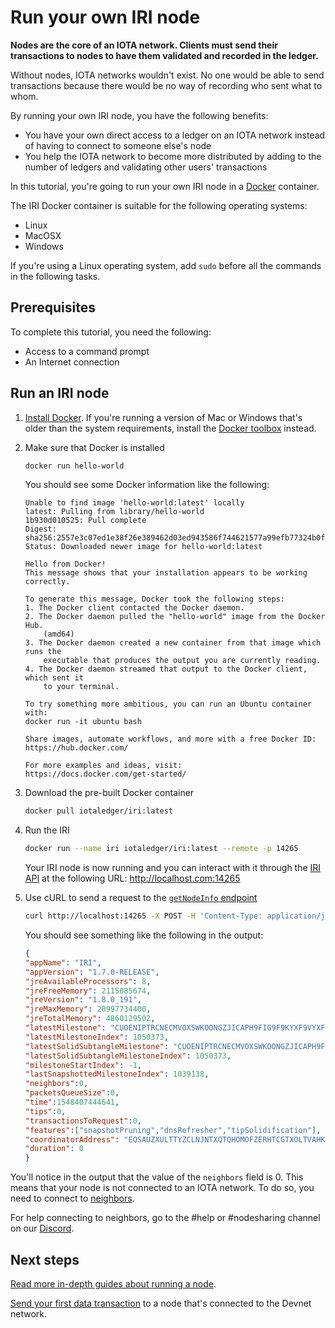 # Run your own IRI node

**Nodes are the core of an IOTA network. Clients must send their transactions to nodes to have them validated and recorded in the ledger.**

Without nodes, IOTA networks wouldn't exist. No one would be able to send transactions because there would be no way of recording who sent what to whom.

By running your own IRI node, you have the following benefits:
* You have your own direct access to a ledger on an IOTA network instead of having to connect to someone else's node
* You help the IOTA network to become more distributed by adding to the number of ledgers and validating other users' transactions

In this tutorial, you're going to run your own IRI node in a [Docker](https://www.docker.com/) container.

The IRI Docker container is suitable for the following operating systems:
* Linux
* MacOSX
* Windows

If you're using a Linux operating system, add `sudo` before all the commands in the following tasks.

## Prerequisites

To complete this tutorial, you need the following:

* Access to a command prompt
* An Internet connection

## Run an IRI node

1. [Install Docker](https://docs.docker.com/install/#supported-platforms). If you're running a version of Mac or Windows that's older than the system requirements, install the [Docker toolbox](https://docs.docker.com/toolbox/overview/) instead.

2. Make sure that Docker is installed

    ```bash
    docker run hello-world
    ```

    You should see some Docker information like the following:

    ```
    Unable to find image 'hello-world:latest' locally
    latest: Pulling from library/hello-world
    1b930d010525: Pull complete
    Digest: sha256:2557e3c07ed1e38f26e389462d03ed943586f744621577a99efb77324b0fe535
    Status: Downloaded newer image for hello-world:latest

    Hello from Docker!
    This message shows that your installation appears to be working correctly.

    To generate this message, Docker took the following steps:
    1. The Docker client contacted the Docker daemon.
    2. The Docker daemon pulled the "hello-world" image from the Docker Hub.
        (amd64)
    3. The Docker daemon created a new container from that image which runs the
        executable that produces the output you are currently reading.
    4. The Docker daemon streamed that output to the Docker client, which sent it
        to your terminal.

    To try something more ambitious, you can run an Ubuntu container with:
    docker run -it ubuntu bash

    Share images, automate workflows, and more with a free Docker ID:
    https://hub.docker.com/

    For more examples and ideas, visit:
    https://docs.docker.com/get-started/
    ```

3. Download the pre-built Docker container

    ```bash
    docker pull iotaledger/iri:latest
    ```

4. Run the IRI

    ```bash
    docker run --name iri iotaledger/iri:latest --remote -p 14265
    ```
    
    Your IRI node is now running and you can interact with it through the [IRI API](root://node-software/iri/0.1/references/api-reference.md) at the following URL:
    http://localhost.com:14265

5. Use cURL to send a request to the [`getNodeInfo` endpoint](root://node-software/iri/0.1/references/api-reference.md#getNodeInfo)
    ```bash
    curl http://localhost:14265 -X POST -H 'Content-Type: application/json' -H 'X-IOTA-API-Version: 1' -d '{"command": "getNodeInfo"}'
    ```

    You should see something like the following in the output:
    ```json
    {
    "appName": "IRI",
    "appVersion": "1.7.0-RELEASE",
    "jreAvailableProcessors": 8,
    "jreFreeMemory": 2115085674,
    "jreVersion": "1.8.0_191",
    "jreMaxMemory": 20997734400,
    "jreTotalMemory": 4860129502,
    "latestMilestone": "CUOENIPTRCNECMVOXSWKOONGZJICAPH9FIG9F9KYXF9VYXFUKTNDCCLLWRZNUHZIGLJZFWPOVCIZA9999",
    "latestMilestoneIndex": 1050373,
    "latestSolidSubtangleMilestone": "CUOENIPTRCNECMVOXSWKOONGZJICAPH9FIG9F9KYXF9VYXFUKTNDCCLLWRZNUHZIGLJZFWPOVCIZA9999",
    "latestSolidSubtangleMilestoneIndex": 1050373,
    "milestoneStartIndex": -1,
    "lastSnapshottedMilestoneIndex": 1039138,
    "neighbors":0,
    "packetsQueueSize":0,
    "time":1548407444641,
    "tips":0,
    "transactionsToRequest":0,
    "features":["snapshotPruning","dnsRefresher","tipSolidification"],
    "coordinatorAddress": "EQSAUZXULTTYZCLNJNTXQTQHOMOFZERHTCGTXOLTVAHKSA9OGAZDEKECURBRIXIJWNPFCQIOVFVVXJVD9",
    "duration": 0
    }
    ```

You'll notice in the output that the value of the `neighbors` field is 0. This means that your node is not connected to an IOTA network. To do so, you need to connect to [neighbors](root://node-software/iri/0.1/concepts/neighbor-iri-node.md).

For help connecting to neighbors, go to the #help or #nodesharing channel on our [Discord](https://discordapp.com/invite/fNGZXvh).

## Next steps

[Read more in-depth guides about running a node](root://node-software/iri/0.1/introduction/overview.md).

[Send your first data transaction](../tutorials/send-a-zero-value-transaction-with-nodejs.md) to a node that's connected to the Devnet network.
